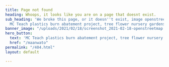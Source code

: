 ```yaml
---
title: Page not found
heading: Whoops, it looks like you are on a page that doesnt exist.
sub_heading: 'We broke this page, or it doesn''t exist, image openstreemap, machakos.
  MC Teach plastics burn abatement project, tree flower nursery gardens '
banner_image: "/uploads/2021/02/18/screenshot_2021-02-18-openstreetmap.png"
hero_button:
  text: 'MC Teach plastics burn abatement project, tree flower nursery gardens '
  href: "/maanwato"
permalink: "/404.html"
layout: default

---
```

